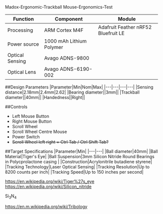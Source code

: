 Madox-Ergonomic-Trackball
Mouse-Ergonomics-Test

|Function|Component|Module|
|---|---|---|
|Processing|ARM Cortex M4F|Adafruit Feather nRF52 Bluefruit LE |
|Power source|1000 mAh Lithium Polymer||
|Optical Sensing|Avago ADNS-9800||
|Optical Lens|Avago ADNS-6190-002||

##Design Parameters
|Parameter|Min|Nom|Max|
|---|---|---|---|
|Sensing distance|2.18mm|2.4mm|2.62|
|Bearing diameter||3mm||
|Trackball diameter||40mm||
|Handedness||Right||

##Controls
- Left Mouse Button
- Right Mouse Button
- Scroll Wheel
- Scroll Wheel Centre Mouse
- Power Switch
- ~~Scroll Wheel left right = Ctrl Tab / Ctrl Shift Tab?~~


##Target Specifications
|Parameter|Min|
|---|---|
|Ball diameter|40mm|
|Ball Material|Tiger's Eye|
|Ball Suspension|3mm Silicon Nitride Round Bearings in Polycprolactone casing |
|Construction|Acrylonitrile butadiene styrene|
|Tracking Technology|Laser Optical Sensing|
|Tracking Resolution|Up to 8200 counts per inch|
|Tracking Speed|Up to 150 inches per second|


<https://en.wikipedia.org/wiki/Tiger%27s_eye>
<https://en.wikipedia.org/wiki/Silicon_nitride>

Si<sub>3</sub>N<sub>4</sub>


<https://en.m.wikipedia.org/wiki/Tribology>

